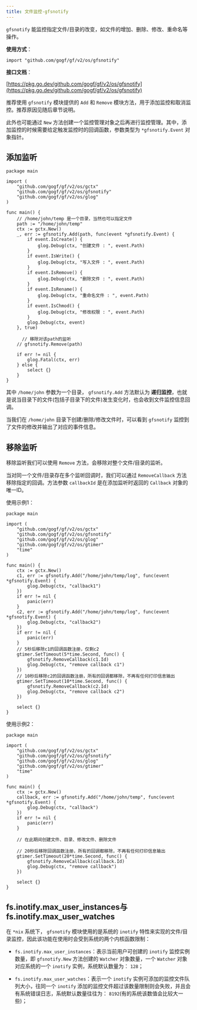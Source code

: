 ```yaml
---
title: 文件监控-gfsnotify
---
```


`gfsnotify` 能监控指定文件/目录的改变，如文件的增加、删除、修改、重命名等操作。

**使用方式**：

```
import "github.com/gogf/gf/v2/os/gfsnotify"
```

**接口文档**：

[https://pkg.go.dev/github.com/gogf/gf/v2/os/gfsnotify](https://pkg.go.dev/github.com/gogf/gf/v2/os/gfsnotify)

推荐使用 `gfsnotify` 模块提供的 `Add` 和 `Remove` 模块方法，用于添加监控和取消监控。推荐原因见随后章节说明。

此外也可能通过 `New` 方法创建一个监控管理对象之后再进行监控管理。其中，添加监控的时候需要给定触发监控时的回调函数，参数类型为 `*gfsnotify.Event` 对象指针。

## 添加监听

```
package main

import (
	"github.com/gogf/gf/v2/os/gctx"
    "github.com/gogf/gf/v2/os/gfsnotify"
    "github.com/gogf/gf/v2/os/glog"
)

func main() {
    // /home/john/temp 是一个目录，当然也可以指定文件
    path := "/home/john/temp"
	ctx := gctx.New()
	_, err := gfsnotify.Add(path, func(event *gfsnotify.Event) {
		if event.IsCreate() {
			glog.Debug(ctx, "创建文件 : ", event.Path)
		}
		if event.IsWrite() {
			glog.Debug(ctx, "写入文件 : ", event.Path)
		}
		if event.IsRemove() {
			glog.Debug(ctx, "删除文件 : ", event.Path)
		}
		if event.IsRename() {
			glog.Debug(ctx, "重命名文件 : ", event.Path)
		}
		if event.IsChmod() {
			glog.Debug(ctx, "修改权限 : ", event.Path)
		}
		glog.Debug(ctx, event)
	}, true)

      // 移除对该path的监听
    // gfsnotify.Remove(path)

    if err != nil {
        glog.Fatal(ctx, err)
    } else {
        select {}
    }
}
```

其中 `/home/john` 参数为一个目录， `gfsnotify.Add` 方法默认为 **递归监控**，也就是说当目录下的文件(包括子目录下的文件)发生变化时，也会收到文件监控信息回调。

当我们在 `/home/john` 目录下创建/删除/修改文件时，可以看到 `gfsnotify` 监控到了文件的修改并输出了对应的事件信息。

## 移除监听

移除监听我们可以使用 `Remove` 方法，会移除对整个文件/目录的监听。

当对同一个文件/目录存在多个监听回调时，我们可以通过 `RemoveCallback` 方法移除指定的回调。方法参数 `callbackId` 是在添加监听时返回的 `Callback` 对象的唯一ID。

使用示例1：

```
package main

import (
	"github.com/gogf/gf/v2/os/gctx"
    "github.com/gogf/gf/v2/os/gfsnotify"
    "github.com/gogf/gf/v2/os/glog"
    "github.com/gogf/gf/v2/os/gtimer"
    "time"
)

func main() {
	ctx := gctx.New()
    c1, err := gfsnotify.Add("/home/john/temp/log", func(event *gfsnotify.Event) {
        glog.Debug(ctx, "callback1")
    })
    if err != nil {
        panic(err)
    }
    c2, err := gfsnotify.Add("/home/john/temp/log", func(event *gfsnotify.Event) {
        glog.Debug(ctx, "callback2")
    })
    if err != nil {
        panic(err)
    }
    // 5秒后移除c1的回调函数注册，仅剩c2
    gtimer.SetTimeout(5*time.Second, func() {
        gfsnotify.RemoveCallback(c1.Id)
        glog.Debug(ctx, "remove callback c1")
    })
    // 10秒后移除c2的回调函数注册，所有的回调都移除，不再有任何打印信息输出
    gtimer.SetTimeout(10*time.Second, func() {
        gfsnotify.RemoveCallback(c2.Id)
        glog.Debug(ctx, "remove callback c2")
    })

    select {}
}
```

使用示例2：

```
package main

import (
	"github.com/gogf/gf/v2/os/gctx"
    "github.com/gogf/gf/v2/os/gfsnotify"
    "github.com/gogf/gf/v2/os/glog"
    "github.com/gogf/gf/v2/os/gtimer"
    "time"
)

func main() {
 	ctx := gctx.New()
    callback, err := gfsnotify.Add("/home/john/temp", func(event *gfsnotify.Event) {
        glog.Debug(ctx, "callback")
    })
    if err != nil {
        panic(err)
    }

    // 在此期间创建文件、目录、修改文件、删除文件

    // 20秒后移除回调函数注册，所有的回调都移除，不再有任何打印信息输出
    gtimer.SetTimeout(20*time.Second, func() {
        gfsnotify.RemoveCallback(callback.Id)
        glog.Debug(ctx, "remove callback")
    })

    select {}
}
```

## fs.inotify.max\_user\_instances与fs.inotify.max\_user\_watches

在 `*nix` 系统下， `gfsnotify` 模块使用的是系统的 `inotify` 特性来实现的文件/目录监控，因此该功能在使用时会受到系统的两个内核函数限制：

- `fs.inotify.max_user_instances`：表示当前用户可创建的 `inotify` 监控实例数量，即 `gfsnotify.New` 方法创建的 `Watcher` 对象数量，一个 `Watcher` 对象对应系统的一个 `inotify` 实例，系统默认数量为： `128`；

- `fs.inotify.max_user_watches`：表示一个 `inotify` 实例可添加的监控文件队列大小，往同一个 `inotify` 添加的监控文件超过该数量限制则会失败，并且会有系统错误日志，系统默认数量往往为： `8192`(有的系统该数值会比较大一些)；